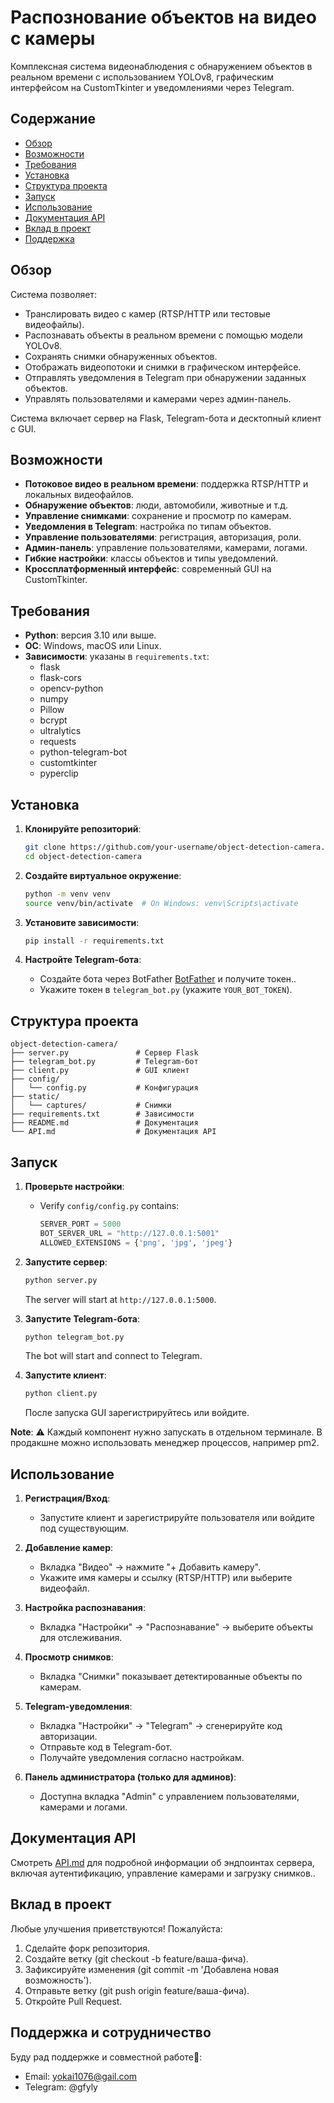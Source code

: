 # Распознование объектов на видео с камеры

Комплексная система видеонаблюдения с обнаружением объектов в реальном времени с использованием YOLOv8, графическим интерфейсом на CustomTkinter и уведомлениями через Telegram.

## Содержание
- [Обзор](#обзор)
- [Возможности](#возможности)
- [Требования](#требования)
- [Установка](#установка)
- [Структура проекта](#структура-проекта)
- [Запуск](#запуск)
- [Использование](#использование)
- [Документация API](#документация-api)
- [Вклад в проект](#вклад-в-проект)
- [Поддержка](#поддержка)

## Обзор
Система позволяет:
- Транслировать видео с камер (RTSP/HTTP или тестовые видеофайлы).
- Распознавать объекты в реальном времени с помощью модели YOLOv8.
- Сохранять снимки обнаруженных объектов.
- Отображать видеопотоки и снимки в графическом интерфейсе.
- Отправлять уведомления в Telegram при обнаружении заданных объектов.
- Управлять пользователями и камерами через админ-панель.

Система включает сервер на Flask, Telegram-бота и десктопный клиент с GUI.

## Возможности
- **Потоковое видео в реальном времени**: поддержка RTSP/HTTP и локальных видеофайлов.
- **Обнаружение объектов**: люди, автомобили, животные и т.д.
- **Управление снимками**: сохранение и просмотр по камерам.
- **Уведомления в Telegram**: настройка по типам объектов.
- **Управление пользователями**: регистрация, авторизация, роли.
- **Админ-панель**: управление пользователями, камерами, логами.
- **Гибкие настройки**: классы объектов и типы уведомлений.
- **Кроссплатформенный интерфейс**: современный GUI на CustomTkinter.

## Требования
- **Python**: версия 3.10 или выше.
- **ОС**: Windows, macOS или Linux.
- **Зависимости**: указаны в `requirements.txt`:
  - flask
  - flask-cors
  - opencv-python
  - numpy
  - Pillow
  - bcrypt
  - ultralytics
  - requests
  - python-telegram-bot
  - customtkinter
  - pyperclip

## Установка
1. **Клонируйте репозиторий**:
   ```bash
   git clone https://github.com/your-username/object-detection-camera.git
   cd object-detection-camera
2. **Создайте виртуальное окружение**:
   ```bash
   python -m venv venv
   source venv/bin/activate  # On Windows: venv\Scripts\activate
   ```

3. **Установите зависимости**:
   ```bash
   pip install -r requirements.txt
   ```

4. **Настройте Telegram-бота**:
   - Создайте бота через BotFather [BotFather](https://t.me/BotFather) и получите токен..
   - Укажите токен в `telegram_bot.py` (укажите `YOUR_BOT_TOKEN`).

## Структура проекта
```
object-detection-camera/
├── server.py               # Сервер Flask
├── telegram_bot.py         # Telegram-бот
├── client.py               # GUI клиент
├── config/
│   └── config.py           # Конфигурация
├── static/
│   └── captures/           # Снимки
├── requirements.txt        # Зависимости
├── README.md               # Документация
└── API.md                  # Документация API
```

## Запуск
1. **Проверьте настройки**:
   - Verify `config/config.py` contains:
     ```python
     SERVER_PORT = 5000
     BOT_SERVER_URL = "http://127.0.0.1:5001"
     ALLOWED_EXTENSIONS = {'png', 'jpg', 'jpeg'}
     ```

2. **Запустите сервер**:
   ```bash
   python server.py
   ```
   The server will start at `http://127.0.0.1:5000`.

3. **Запустите Telegram-бота**:
   ```bash
   python telegram_bot.py
   ```
   The bot will start and connect to Telegram.

4. **Запустите клиент**:
   ```bash
   python client.py
   ```
   После запуска GUI зарегистрируйтесь или войдите.

**Note**: ⚠️ Каждый компонент нужно запускать в отдельном терминале. В продакшне можно использовать менеджер процессов, например pm2.

## Использование
1. **Регистрация/Вход**:
   - Запустите клиент и зарегистрируйте пользователя или войдите под существующим.

2. **Добавление камер**:
   - Вкладка "Видео" → нажмите "+ Добавить камеру".
   - Укажите имя камеры и ссылку (RTSP/HTTP) или выберите видеофайл.

3. **Настройка распознавания**:
   - Вкладка "Настройки" → "Распознавание" → выберите объекты для отслеживания.

4. **Просмотр снимков**:
   - Вкладка "Снимки" показывает детектированные объекты по камерам.

5. **Telegram-уведомления**:
   - Вкладка "Настройки" → "Telegram" → сгенерируйте код авторизации.
   - Отправьте код в Telegram-бот.
   - Получайте уведомления согласно настройкам.

6. **Панель администратора (только для админов)**:
   - Доступна вкладка "Admin" с управлением пользователями, камерами и логами.
   
## Документация API
Смотреть [API.md](API.md) для подробной информации об эндпоинтах сервера, включая аутентификацию, управление камерами и загрузку снимков..

## Вклад в проект
Любые улучшения приветствуются! Пожалуйста:
1. Сделайте форк репозитория.
2. Создайте ветку (git checkout -b feature/ваша-фича).
3. Зафиксируйте изменения (git commit -m 'Добавлена новая возможность').
4. Отправьте ветку (git push origin feature/ваша-фича).
5. Откройте Pull Request.

## Поддержка и сотрудничество
Буду рад поддержке и совместной работе💖:
- Email: yokai1076@gail.com
- Telegram: @gfyly
